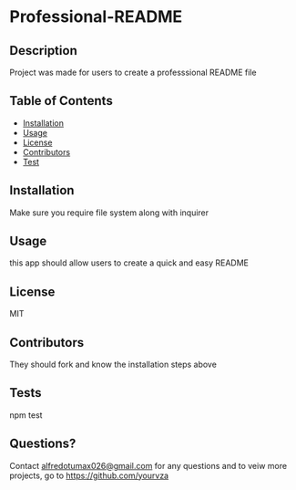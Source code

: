 # Professional-README

## Description

Project was made for users to create a professsional README file

## Table of Contents

- [Installation](#installation)
- [Usage](#usage)
- [License](#license)
- [Contributors](#contibutors)
- [Test](#test)

## Installation

Make sure you require file system along with inquirer

## Usage

this app should allow users to create a quick and easy README

## License

MIT

## Contributors

They should fork and know the installation steps above

## Tests

npm test

## Questions?

Contact alfredotumax026@gmail.com for any questions and to veiw more projects, go to https://github.com/yourvza
